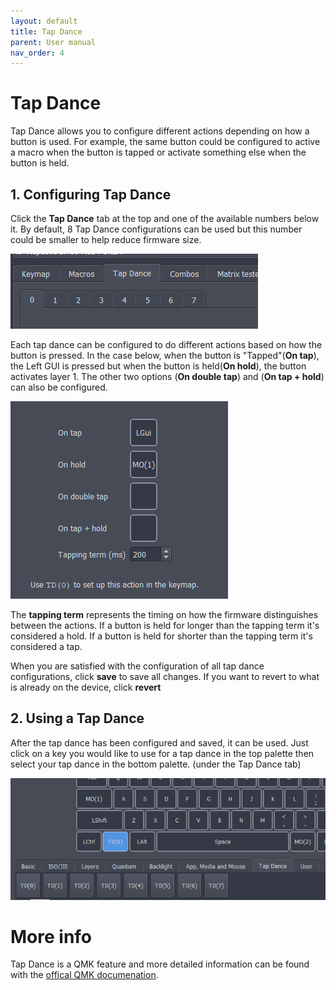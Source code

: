 ```yaml
---
layout: default
title: Tap Dance
parent: User manual
nav_order: 4
---
```


# Tap Dance

Tap Dance allows you to configure different actions depending on how a button is used. For example, the same button could be configured to active a macro when the button is tapped or activate something else when the button is held.

## 1. Configuring Tap Dance
Click the **Tap Dance** tab at the top and one of the available numbers below it. By default, 8 Tap Dance configurations can be used  but this number could be smaller to help reduce firmware size.

![](../img/tap-tabs.png)

Each tap dance can be configured to do different actions based on how the button is pressed. In the case below, when the button is "Tapped"(**On tap**), the Left GUI is pressed but when the button is held(**On hold**), the button activates layer 1. The other two options (**On double tap**) and (**On tap + hold**) can also be configured.

![](../img/tap-overview.png)

The **tapping term** represents the timing on how the firmware distinguishes between the actions. If a button is held for longer than the tapping term it's considered a hold. If a button is held for shorter than the tapping term it's considered a tap.

When you are satisfied with the configuration of all tap dance configurations, click **save** to save all changes. If you want to revert to what is already on the device, click **revert**

## 2. Using a Tap Dance
After the tap dance has been configured and saved, it can be used. Just click on a key you would like to use for a tap dance in the top palette then select your tap dance in the bottom palette. (under the Tap Dance tab)

![](../img/tap-left-menu-example.png)

# More info
Tap Dance is a QMK feature and more detailed information can be found with the [offical QMK documenation](https://docs.qmk.fm/#/feature_tap_dance).